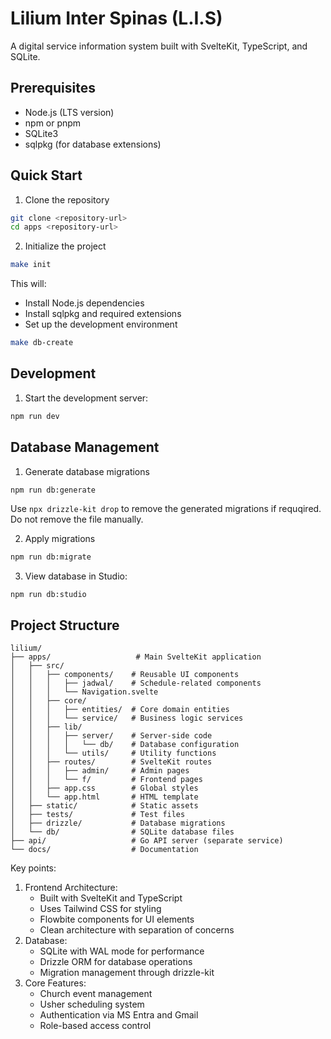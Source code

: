 # Lilium Inter Spinas (L.I.S)

A digital service information system built with SvelteKit, TypeScript, and SQLite.

## Prerequisites

- Node.js (LTS version)
- npm or pnpm
- SQLite3
- sqlpkg (for database extensions)

## Quick Start

1. Clone the repository

```bash
git clone <repository-url>
cd apps <repository-url>
```

2. Initialize the project

```bash
make init
```

This will:

- Install Node.js dependencies
- Install sqlpkg and required extensions
- Set up the development environment

```bash
make db-create
```

## Development

1. Start the development server:

```bash
npm run dev
```

## Database Management

1. Generate database migrations

```bash
npm run db:generate
```

Use `npx drizzle-kit drop` to remove the generated migrations if requqired. Do not remove the file manually.

2. Apply migrations

```bash
npm run db:migrate
```

3. View database in Studio:

```
npm run db:studio
```

## Project Structure

```
lilium/
├── apps/                   # Main SvelteKit application
│   ├── src/
│   │   ├── components/    # Reusable UI components
│   │   │   ├── jadwal/    # Schedule-related components
│   │   │   └── Navigation.svelte
│   │   ├── core/
│   │   │   ├── entities/  # Core domain entities
│   │   │   └── service/   # Business logic services
│   │   ├── lib/
│   │   │   ├── server/    # Server-side code
│   │   │   │   └── db/    # Database configuration
│   │   │   └── utils/     # Utility functions
│   │   ├── routes/        # SvelteKit routes
│   │   │   ├── admin/     # Admin pages
│   │   │   └── f/         # Frontend pages
│   │   ├── app.css        # Global styles
│   │   └── app.html       # HTML template
│   ├── static/            # Static assets
│   ├── tests/             # Test files
│   ├── drizzle/           # Database migrations
│   └── db/                # SQLite database files
├── api/                   # Go API server (separate service)
└── docs/                  # Documentation
```

Key points:

1. Frontend Architecture:
   - Built with SvelteKit and TypeScript
   - Uses Tailwind CSS for styling
   - Flowbite components for UI elements
   - Clean architecture with separation of concerns
2. Database:
   - SQLite with WAL mode for performance
   - Drizzle ORM for database operations
   - Migration management through drizzle-kit
3. Core Features:
   - Church event management
   - Usher scheduling system
   - Authentication via MS Entra and Gmail
   - Role-based access control
